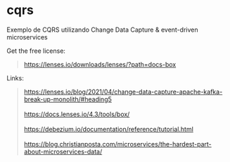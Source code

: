 # cqrs
Exemplo de CQRS utilizando Change Data Capture &amp; event-driven microservices

Get the free license:

> https://lenses.io/downloads/lenses/?path=docs-box

Links:

> https://lenses.io/blog/2021/04/change-data-capture-apache-kafka-break-up-monolith/#heading5
<br> <br>
> https://docs.lenses.io/4.3/tools/box/
<br> <br>
> https://debezium.io/documentation/reference/tutorial.html
<br> <br>
> https://blog.christianposta.com/microservices/the-hardest-part-about-microservices-data/
